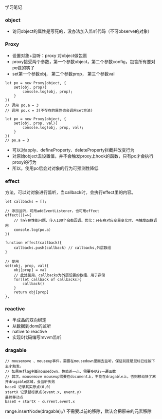 学习笔记
### object
- 访问object的属性是写死的，没办法加入监听代码（不可observe的对象）

### Proxy
- 设置对象+监听：proxy 对object做包裹
- proxy接受两个参数，第一个参数object，第二个参数config，包含所有要对po做的钩子
- set第一个参数obj， 第二个参数prop， 第三个参数val
```
let po = new Proxy(object, {
	set(obj, prop){
		console.log(obj, prop);
	}
})
// 调用 po.a = 3
// 调用 po.x = 3(不存在的属性也会调用set方法)

let po = new Proxy(object, {
	set(obj, prop, val){
		console.log(obj, prop, val);
	}
})
// po.a = 3
```
- 可以对apply、defineProperty、deleteProperty拦截并改变行为
- 对原始object去设置值，并不会触发proxy上hook的函数，只有po才会执行proxy的行为
- 所以，使用po后会对对象的行为可预测性降低

### effect
方法，可以对对象进行监听，当callback时，会执行effect里的内容。
```
let callbacks = [];

// 添加监听，可用addEventListener，也可用effect
effect(()=>{
	// 但存在性能问题，传入100个会都回调。优化：只有在对应变量变化时，再触发函数调用
	console.log(po.a)
})

function effect(callback){
	callbacks.push(callback) // callbacks,外层数组
}

// 使用
set(obj, prop, val){
	obj[prop] = val
	// 此处使用，callbacks为外层设置的数组，用于存储
	for(let callback of callbacks){
		callback()
	}
	return obj[prop]
},
```


### reactive
- 半成品的双向绑定
- 从数据到dom的监听
- native to reactive
- 实现0代码编写mvvm监听

### dragable
```
// mousemove 、mouseup事件，需要在mousedown里面去监听，保证前提是鼠标已经按下去才触发。
// 如果用flag判断mousedown，性能差一点，需要多执行一遍函数
// 其次，mousemove mouseup需要在document上，不能在dragable上，否则移动快了离开dragable区域，会监听失败
baseX 记录其实原点(0,0)
startX 记录鼠标原点(event.x, event.y)
最终移动点
baseX + startX - current.event.x
```
range.insertNode(dragable);// 不需要以前的移除，默认会把原来的元素移除